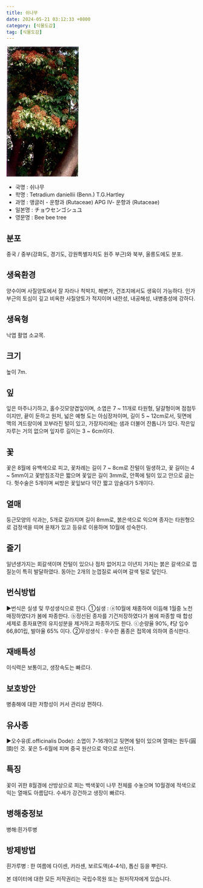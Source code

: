 ```yaml
---
title: 쉬나무
date: 2024-05-21 03:12:33 +0800
category: [식물도감]
tag: [식물도감]
---
```




![쉬나무](/assets/img/fileUpload/plants/basic/Rutaceae/Evodia/12137/1_th2.JPG)
- 국명 : 쉬나무
- 학명 : Tetradium daniellii (Benn.) T.G.Hartley
- 과명 : 앵글러 - 운향과 (Rutaceae) APG Ⅳ- 운향과 (Rutaceae)
- 일본명 : チョウセンゴシュユ
- 영문명 : Bee bee tree


## 분포
중국 / 중부(강화도, 경기도, 강원특별자치도 원주 부근)와 북부, 울릉도에도 분포.
## 생육환경
양수이며 사질양토에서 잘 자라나 척박지, 해변가, 건조지에서도 생육이 가능하다. 인가부근의 토심이 깊고 비옥한 사질양토가 적지이며 내한성, 내공해성, 내병충성에 강하다.
## 생육형
낙엽 활엽 소교목.
## 크기
높이 7m.
## 잎
잎은 마주나기하고, 홀수깃모양겹잎이며, 소엽은 7 ~ 11개로 타원형, 달걀형이며 점첨두이지만, 끝이 둔하고 원저, 넓은 예형 도는 아심장저이며, 길이 5 ~ 12cm로서, 뒷면에 맥의 겨드랑이에 꼬부라진 털이 있고, 가장자리에는 샘과 더불어 잔톱니가 있다.  작은잎자루는 거의 없으며 잎자루 길이는 3 ~ 6cm이다.
## 꽃
꽃은 8월에 유백색으로 피고, 꽃차례는 길이 7 ~ 8cm로 잔털이 밀생하고, 꽃 길이는 4 ~ 5mm이고 꽃받침조각은 짧으며 꽃잎은 길이 3mm로, 안쪽에 털이 있고 안으로 굽는다. 헛수술은 5개이며 씨방은 꽃잎보다 약간 짧고 암술대가 5개이다.
## 열매
둥근모양의 삭과는, 5개로 갈라지며 길이 8mm로, 붉은색으로 익으며 종자는 타원형으로 검정색을 띠며 윤채가 있고 등유로 이용하며 10월에 성숙한다.
## 줄기
일년생가지는 회갈색이며 잔털이 있으나 점차 없어지고 이년지 가지는 붉은 갈색으로 껍질눈이 특히 발달하였다. 동아는 2개의 눈껍질로 싸이며 갈색 털로 덮인다.
## 번식방법
▶번식은 실생 및 무성생식으로 한다. 
①실생 : ⓐ10월에 채종하여 이듬해 1월중 노천매장하였다가 봄에 파종한다.  ⓑ정선된 종자를 기건저장하였다가 봄에 파종할 때 합성세제로 종자표면의 유지성분을 제거하고 파종하기도 한다. ⓒ순량율 90%, ℓ당 입수 66,801립, 발아율 65% 이다.
②무성생식 : 우수한 품종은 접목에 의하여 증식한다.
## 재배특성
이식력은 보통이고, 생장속도는 빠르다.
## 보호방안
병충해에 대한 저항성이 커서 관리상 편하다.
## 유사종
▶오수유(E.officinalis Dode): 소엽이 7-16개이고 뒷면에 털이 있으며 열매는 원두(圓頭)인 것. 꽃은 5-6월에 피며 중국 원산으로 약으로 쓰인다.
## 특징
꽃이 귀한 8월경에 산방상으로 피는 백색꽃이 나무 전체를 수놓으며 10월경에 적색으로 익는 열매도 아름답다. 수세가 강건하고 생장이 빠르다.
## 병해충정보
병해:흰가루병
## 방제방법
흰가루병 : 한 여름에 다이센, 카라센, 보르도액(4-4식), 톱신 등을 뿌린다.






본 데이터에 대한 모든 저작권리는 국립수목원 또는 원저작자에게 있습니다.
